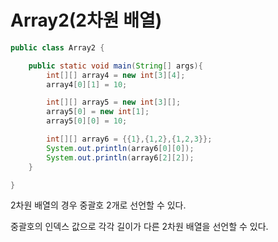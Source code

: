 Array2(2차원 배열)
=============
```java
public class Array2 {

    public static void main(String[] args){
        int[][] array4 = new int[3][4];
        array4[0][1] = 10;

        int[][] array5 = new int[3][];
        array5[0] = new int[1];
        array5[0][0] = 10;

        int[][] array6 = {{1},{1,2},{1,2,3}};
        System.out.println(array6[0][0]);
        System.out.println(array6[2][2]);
    }

}

```

2차원 배열의 경우 중괄호 2개로 선언할 수 있다.

중괄호의 인덱스 값으로 각각 길이가 다른 2차원 배열을 선언할 수 있다.